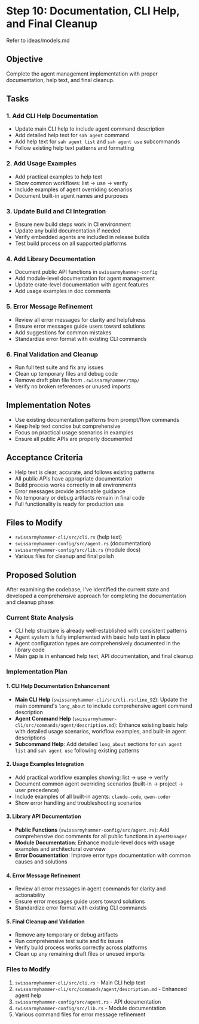 # Step 10: Documentation, CLI Help, and Final Cleanup

Refer to ideas/models.md

## Objective

Complete the agent management implementation with proper documentation, help text, and final cleanup.

## Tasks

### 1. Add CLI Help Documentation
- Update main CLI help to include agent command description
- Add detailed help text for `sah agent` command
- Add help text for `sah agent list` and `sah agent use` subcommands
- Follow existing help text patterns and formatting

### 2. Add Usage Examples
- Add practical examples to help text
- Show common workflows: list → use → verify
- Include examples of agent overriding scenarios
- Document built-in agent names and purposes

### 3. Update Build and CI Integration
- Ensure new build steps work in CI environment
- Update any build documentation if needed
- Verify embedded agents are included in release builds
- Test build process on all supported platforms

### 4. Add Library Documentation
- Document public API functions in `swissarmyhammer-config`
- Add module-level documentation for agent management
- Update crate-level documentation with agent features
- Add usage examples in doc comments

### 5. Error Message Refinement
- Review all error messages for clarity and helpfulness
- Ensure error messages guide users toward solutions
- Add suggestions for common mistakes
- Standardize error format with existing CLI commands

### 6. Final Validation and Cleanup
- Run full test suite and fix any issues
- Clean up temporary files and debug code
- Remove draft plan file from `.swissarmyhammer/tmp/`
- Verify no broken references or unused imports

## Implementation Notes

- Use existing documentation patterns from prompt/flow commands
- Keep help text concise but comprehensive
- Focus on practical usage scenarios in examples
- Ensure all public APIs are properly documented

## Acceptance Criteria

- Help text is clear, accurate, and follows existing patterns
- All public APIs have appropriate documentation
- Build process works correctly in all environments
- Error messages provide actionable guidance
- No temporary or debug artifacts remain in final code
- Full functionality is ready for production use

## Files to Modify

- `swissarmyhammer-cli/src/cli.rs` (help text)
- `swissarmyhammer-config/src/agent.rs` (documentation)
- `swissarmyhammer-config/src/lib.rs` (module docs)
- Various files for cleanup and final polish
## Proposed Solution

After examining the codebase, I've identified the current state and developed a comprehensive approach for completing the documentation and cleanup phase:

### Current State Analysis
- CLI help structure is already well-established with consistent patterns
- Agent system is fully implemented with basic help text in place
- Agent configuration types are comprehensively documented in the library code
- Main gap is in enhanced help text, API documentation, and final cleanup

### Implementation Plan

#### 1. CLI Help Documentation Enhancement
- **Main CLI Help** (`swissarmyhammer-cli/src/cli.rs:line_92`): Update the main command's `long_about` to include comprehensive agent command description
- **Agent Command Help** (`swissarmyhammer-cli/src/commands/agent/description.md`): Enhance existing basic help with detailed usage scenarios, workflow examples, and built-in agent descriptions
- **Subcommand Help**: Add detailed `long_about` sections for `sah agent list` and `sah agent use` following existing patterns

#### 2. Usage Examples Integration
- Add practical workflow examples showing: list → use → verify
- Document common agent overriding scenarios (built-in → project → user precedence)
- Include examples of all built-in agents: `claude-code`, `qwen-coder` 
- Show error handling and troubleshooting scenarios

#### 3. Library API Documentation
- **Public Functions** (`swissarmyhammer-config/src/agent.rs`): Add comprehensive doc comments for all public functions in `AgentManager`
- **Module Documentation**: Enhance module-level docs with usage examples and architectural overview
- **Error Documentation**: Improve error type documentation with common causes and solutions

#### 4. Error Message Refinement
- Review all error messages in agent commands for clarity and actionability
- Ensure error messages guide users toward solutions
- Standardize error format with existing CLI commands

#### 5. Final Cleanup and Validation
- Remove any temporary or debug artifacts
- Run comprehensive test suite and fix issues
- Verify build process works correctly across platforms
- Clean up any remaining draft files or unused imports

### Files to Modify
1. `swissarmyhammer-cli/src/cli.rs` - Main CLI help text
2. `swissarmyhammer-cli/src/commands/agent/description.md` - Enhanced agent help
3. `swissarmyhammer-config/src/agent.rs` - API documentation 
4. `swissarmyhammer-config/src/lib.rs` - Module documentation
5. Various command files for error message refinement
